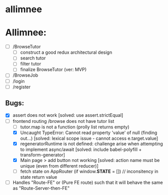# allimnee

# Allimnee:

- [ ] /BrowseTutor
  - [ ] construct a good redux architectural design
  - [ ] search tutor
  - [ ] filter tutor
  - [ ] finalize BrowseTutor (ver: MVP)
- [ ] /BrowseJob
- [ ] /login
- [ ] /register

## Bugs:

- [x] assert does not work [solved: use assert.strictEqual]
- [ ] frontend routing /browse does not have tutor list
  - [ ] tutor.map is not a function (prolly list returns empty)
  - [x] Uncaught TypeError: Cannot read property 'value' of null (finding out...) [solved: lexical scope issue - cannot access e.target.value]
  - [x] regeneratorRuntime is not defined: challenge arise when attempting to implement async/await [solved: include babel-polyfill + transform-generator]
  - [x] Main page > add button not working [solved: action name must be unique (even from different reducer)]
  - [ ] fetch state on AppRouter (if window.__STATE__  = []) // inconsitency in state return value
- [ ] Handles "Route-FE" or (Pure FE route) such that it will behave the same as "Route-Server-then-FE"
